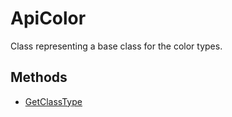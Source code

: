 # ApiColor

Class representing a base class for the color types.

## Methods

- [GetClassType](./Methods/GetClassType.md)